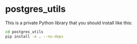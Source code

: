 # postgres_utils

This is a private Python library that you should install like this:

```bash
cd postgres_utils
pip install -e . --no-deps
```
